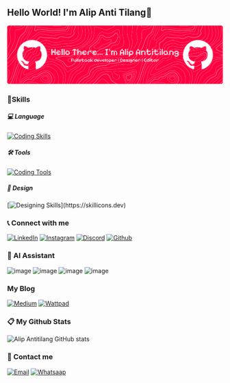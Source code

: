 ## Hello World! I'm Alip Anti Tilang👋

![Alip Antitilang](img/github-header-banner-1.png)

<!--
**metri-alpida/metri-alpida** is a ✨ _special_ ✨ repository because its `README.md` (this file) appears on your GitHub profile.

Here are some ideas to get you started:

- 🔭 I’m currently working on ...
- 🌱 I’m currently learning ...
- 👯 I’m looking to collaborate on ...
- 🤔 I’m looking for help with ...
- 💬 Ask me about ...
- 📫 How to reach me: ...
- 😄 Pronouns: ...
- ⚡ Fun fact: ...
-->

### 🎯Skills
##### 💻 Language
[![Coding Skills](https://skillicons.dev/icons?i=html,css,js,git,lua,py,php)](https://skillicons.dev)
##### 🛠️ Tools
[![Coding Tools](https://skillicons.dev/icons?i=robloxstudio,vscode)](https://skillicons.dev)
##### 🎨 Design
[![Designing Skills](https://skillicons.dev/icons?i=ai,figma,ps,sketchup,)](https://skillicons.dev)



### 📞 Connect with me
[![LinkedIn](https://skillicons.dev/icons?i=linkedin)](https://www.linkedin.com/in/alif-falihin-3b8097369/) [![Instagram](https://skillicons.dev/icons?i=instagram)](https://www.instagram.com/alipantitilang/) [![Discord](https://skillicons.dev/icons?i=discord)](https://discord.com/channels/@aliffalindream) [![Github](https://skillicons.dev/icons?i=github)](https://github.com/alipantitilang)




### 🔧 AI Assistant
![image](https://img.shields.io/badge/ChatGPT-74aa9c?style=for-the-badge&logo=openai&logoColor=white) ![image](https://img.shields.io/badge/github%20copilot-000000?style=for-the-badge&logo=githubcopilot&logoColor=white) ![image](https://img.shields.io/badge/Google%20Gemini-8E75B2?style=for-the-badge&logo=googlegemini&logoColor=white) ![image](https://img.shields.io/badge/Perplexity-1FB8CD?style=for-the-badge&logo=perplexity&logoColor=white)



### My Blog
[![Medium](https://img.shields.io/badge/Medium-12100E?style=for-the-badge&logo=medium&logoColor=white)](https://medium.com/@aliffalindream) [![Wattpad](https://img.shields.io/badge/Wattpad-F96854?style=for-the-badge&logo=wattpad&logoColor=white)](https://www.wattpad.com/user/aliffalindream)



### 📋 My Github Stats
![Alip Antitilang GitHub stats](https://github-readme-stats.vercel.app/api?username=alipantitilang&show_icons=true&theme=transparent)



### 📩 Contact me
[![Email](https://img.shields.io/badge/Gmail-D14836?style=for-the-badge&logo=gmail&logoColor=white)](https://mail.google.com/mail/?view=cm&fs=1&to=aliffal123dj@gmail.com) [![Whatsaap](https://img.shields.io/badge/WhatsApp-25D366?style=for-the-badge&logo=whatsapp&logoColor=white)](https://wa.me/085211689206)